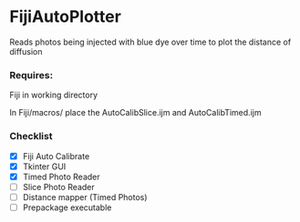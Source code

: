 # FijiAutoPlotter
Reads photos being injected with blue dye over time to plot the distance of diffusion

### Requires: 
Fiji in working directory 

In Fiji/macros/ place the AutoCalibSlice.ijm and AutoCalibTimed.ijm

### Checklist
- [x] Fiji Auto Calibrate
- [x] Tkinter GUI
- [x] Timed Photo Reader
- [ ] Slice Photo Reader
- [ ] Distance mapper (Timed Photos)
- [ ] Prepackage executable
